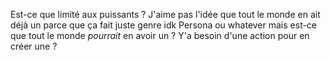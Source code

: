 Est-ce que limité aux puissants ? 
J'aime pas l'idée que tout le monde en ait déjà un parce que ça fait juste genre idk Persona ou whatever mais est-ce que tout le monde *pourrait* en avoir un ?
Y'a besoin d'une action pour en créer une ?